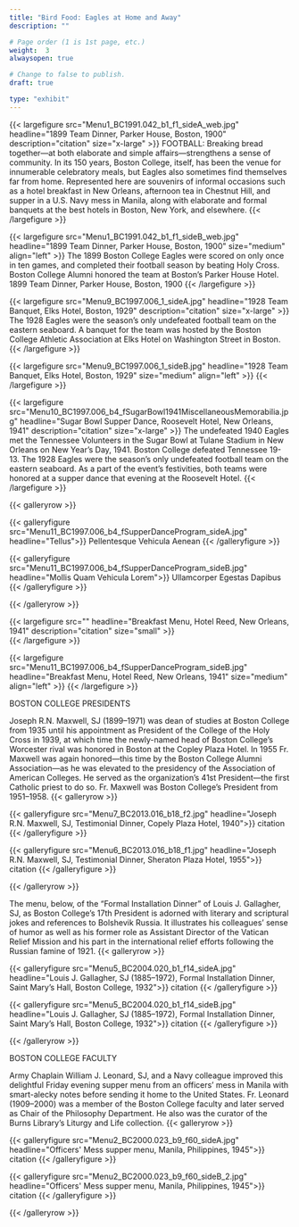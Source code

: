 ```yaml
---
title: "Bird Food: Eagles at Home and Away"
description: ""

# Page order (1 is 1st page, etc.)
weight:  3
alwaysopen: true

# Change to false to publish.
draft: true

type: "exhibit"
---
```


{{< largefigure src="Menu1_BC1991.042_b1_f1_sideA_web.jpg"
                headline="1899 Team Dinner, Parker House, Boston, 1900"
                description="citation"
                size="x-large" >}}
FOOTBALL: Breaking bread together—at both elaborate and simple affairs—strengthens a sense of community. In its 150 years, Boston College, itself, has been the venue for innumerable celebratory meals, but Eagles also sometimes find themselves far from home. Represented here are souvenirs of informal occasions such as a hotel breakfast in New Orleans, afternoon tea in Chestnut Hill, and supper in a U.S. Navy mess in Manila, along with elaborate and formal banquets at the best hotels in Boston, New York, and elsewhere.
{{< /largefigure >}}

{{< largefigure src="Menu1_BC1991.042_b1_f1_sideB_web.jpg"
                headline="1899 Team Dinner, Parker House, Boston, 1900"
                size="medium"
                align="left" >}}
The 1899 Boston College Eagles were scored on only once in ten games, and completed their football season by beating Holy Cross. Boston College Alumni honored the team at Boston’s Parker House Hotel.
1899 Team Dinner, Parker House, Boston, 1900
{{< /largefigure >}}

{{< largefigure src="Menu9_BC1997.006_1_sideA.jpg"
                headline="1928 Team Banquet, Elks Hotel, Boston, 1929"
                description="citation" 
                size="x-large" >}}
The 1928 Eagles were the season’s only undefeated football team on the eastern seaboard. A banquet for the team was hosted by the Boston College Athletic Association at Elks Hotel on Washington Street in Boston.
{{< /largefigure >}}

{{< largefigure src="Menu9_BC1997.006_1_sideB.jpg"
                headline="1928 Team Banquet, Elks Hotel, Boston, 1929"
                size="medium"
                align="left" >}}
{{< /largefigure >}}

{{< largefigure src="Menu10_BC1997.006_b4_fSugarBowl1941MiscellaneousMemorabilia.jpg"
                headline="Sugar Bowl Supper Dance, Roosevelt Hotel, New Orleans, 1941"
                description="citation" 
                size="x-large" >}}
The undefeated 1940 Eagles met the Tennessee Volunteers in the Sugar Bowl at Tulane Stadium in New Orleans on New Year’s Day, 1941. Boston College defeated Tennessee 19-13. The 1928 Eagles were the season’s only undefeated football team on the eastern seaboard. As a part of the event’s festivities, both teams were honored at a supper dance that evening at the Roosevelt Hotel.
{{< /largefigure >}}

{{< galleryrow >}}

{{< galleryfigure src="Menu11_BC1997.006_b4_fSupperDanceProgram_sideA.jpg"
           headline="Tellus">}} Pellentesque Vehicula Aenean
{{< /galleryfigure >}}

{{< galleryfigure src="Menu11_BC1997.006_b4_fSupperDanceProgram_sideB.jpg"
           headline="Mollis Quam Vehicula Lorem">}} Ullamcorper Egestas Dapibus
{{< /galleryfigure >}}

{{< /galleryrow >}}

{{< largefigure src=""
                headline="Breakfast Menu, Hotel Reed, New Orleans, 1941"
                description="citation"
                size="small" >}}				
{{< /largefigure >}}

{{< largefigure src="Menu11_BC1997.006_b4_fSupperDanceProgram_sideB.jpg"
                headline="Breakfast Menu, Hotel Reed, New Orleans, 1941"
                size="medium"
                align="left" >}}
{{< /largefigure >}}

BOSTON COLLEGE PRESIDENTS

Joseph R.N. Maxwell, SJ (1899–1971) was dean of studies at Boston College from 1935 until his appointment as President of the College of the Holy Cross in 1939, at which time the newly-named head of Boston College’s Worcester rival was honored in Boston at the Copley Plaza Hotel. In 1955 Fr. Maxwell was again honored—this time by the Boston College Alumni Association—as he was elevated to the presidency of the Association of American Colleges. He served as the organization’s 41st President—the first Catholic priest to do so. Fr. Maxwell was Boston College’s President from 1951–1958.
{{< galleryrow >}}

{{< galleryfigure src="Menu7_BC2013.016_b18_f2.jpg"
           headline="Joseph R.N. Maxwell, SJ, Testimonial Dinner, Copely Plaza Hotel, 1940">}} citation
{{< /galleryfigure >}}

{{< galleryfigure src="Menu6_BC2013.016_b18_f1.jpg"
           headline="Joseph R.N. Maxwell, SJ, Testimonial Dinner, Sheraton Plaza Hotel, 1955">}} citation
{{< /galleryfigure >}}

{{< /galleryrow >}}

The menu, below, of the “Formal Installation Dinner” of Louis J. Gallagher, SJ, as Boston College’s 17th President is adorned with literary and scriptural jokes and references to Bolshevik Russia. It illustrates his colleagues’ sense of humor as well as his former role as Assistant Director of the Vatican Relief Mission and his part in the international relief efforts following the Russian famine of 1921.
{{< galleryrow >}}

{{< galleryfigure src="Menu5_BC2004.020_b1_f14_sideA.jpg"
           headline="Louis J. Gallagher, SJ (1885–1972), Formal Installation Dinner, Saint Mary’s Hall, Boston College, 1932">}} citation
{{< /galleryfigure >}}

{{< galleryfigure src="Menu5_BC2004.020_b1_f14_sideB.jpg"
           headline="Louis J. Gallagher, SJ (1885–1972), Formal Installation Dinner, Saint Mary’s Hall, Boston College, 1932">}} citation
{{< /galleryfigure >}}

{{< /galleryrow >}}


BOSTON COLLEGE FACULTY

Army Chaplain William J. Leonard, SJ, and a Navy colleague improved this delightful Friday evening supper menu from an officers’ mess in Manila with smart-alecky notes before sending it home to the United States. Fr. Leonard (1909–2000) was a member of the Boston College faculty and later served as Chair of the Philosophy Department. He also was the curator of the Burns Library’s Liturgy and Life collection.
{{< galleryrow >}}

{{< galleryfigure src="Menu2_BC2000.023_b9_f60_sideA.jpg"
           headline="Officers' Mess supper menu, Manila, Philippines, 1945">}} citation
{{< /galleryfigure >}}

{{< galleryfigure src="Menu2_BC2000.023_b9_f60_sideB_2.jpg"
           headline="Officers' Mess supper menu, Manila, Philippines, 1945">}} citation
{{< /galleryfigure >}}

{{< /galleryrow >}}


